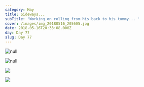 ```yaml
---
category: May
title: Sideways...
subTitle: 'Working on rolling from his back to his tummy... '
cover: /images/img_20180516_205605.jpg
date: 2018-05-16T20:33:08.000Z
day: Day 77
slug: Day 77
---
```



![null](/images/img_20180516_205605.jpg)

![null](/images/img_20180516_210538.jpg)

![](/images/img_20180516_165117.jpg)

![](/images/img_20180516_143041.jpg)
